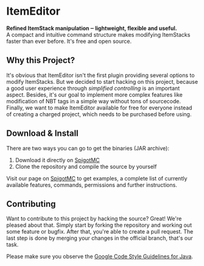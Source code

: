 <h1>ItemEditor</h1>
<p>
    <b>Refined ItemStack manipulation ‒ lightweight, flexible and useful.</b><br>
    A compact and intuitive command structure makes modifying ItemStacks faster than ever before.
    It's free and open source.
</p>

<h2>Why this Project?</h2>
<p>
    It's obvious that ItemEditor isn't the first plugin providing several options to modify ItemStacks.
    But we decided to start hacking on this project, because a good user experience through <i>simplified controlling</i> is an important aspect.
    Besides, it's our goal to implement more complex features like modification of NBT tags in a simple way without tons of sourcecode.
    Finally, we want to make ItemEditor available for free for everyone instead of creating a charged project, which needs to be purchased before using.
</p>

<h2>Download & Install</h2>
<p>
    There are two ways you can go to get the binaries (JAR archive):
    <ol>
        <li>Download it directly on <a href="https://www.spigotmc.org/resources/itemeditor-1-8-1-9.20794/" target="_blank">SpigotMC</a></li>
        <li>Clone the repository and compile the source by yourself</li>
    </ol>
    Visit our page on <a href="https://www.spigotmc.org/resources/itemeditor-1-8-1-9.20794/" target="_blank">SpigotMC</a> to get examples, a complete list of currently available features, commands, permissions and further instructions.
</p>

<h2>Contributing</h2>
<p>
    Want to contribute to this project by hacking the source?
    Great! We're pleased about that.
    Simply start by forking the repository and working out some feature or bugfix.
    After that, you're able to create a pull request.
    The last step is done by merging your changes in the official branch, that's our task.
</p>
<p>
    Please make sure you observe the <a href="https://google.github.io/styleguide/javaguide.html" target="_blank">Google Code Style Guidelines for Java</a>.
</p>
